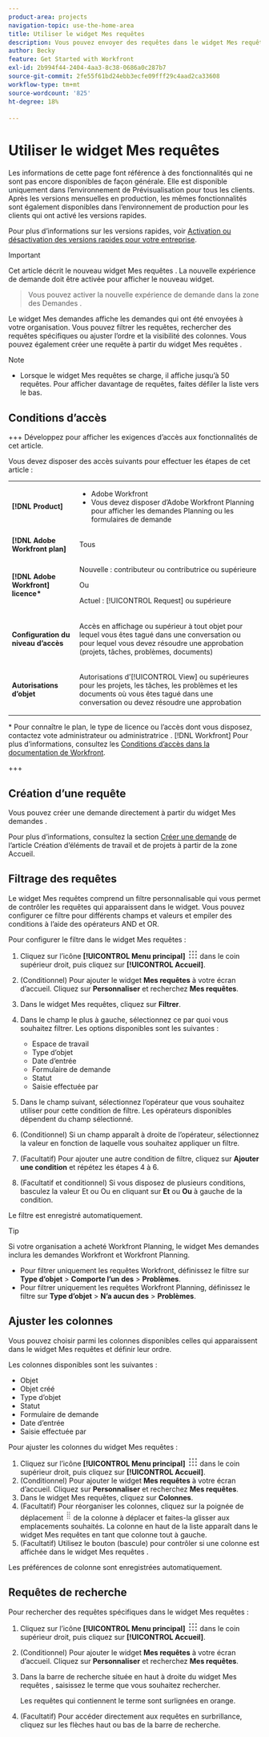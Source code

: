 ```yaml
---
product-area: projects
navigation-topic: use-the-home-area
title: Utiliser le widget Mes requêtes
description: Vous pouvez envoyer des requêtes dans le widget Mes requêtes . Vous pouvez également personnaliser le widget avec des filtres et des colonnes.
author: Becky
feature: Get Started with Workfront
exl-id: 2b994f44-2404-4aa3-8c38-0686a0c287b7
source-git-commit: 2fe55f61bd24ebb3ecfe09fff29c4aad2ca33608
workflow-type: tm+mt
source-wordcount: '825'
ht-degree: 18%

---
```


# Utiliser le widget Mes requêtes

<span class="preview">Les informations de cette page font référence à des fonctionnalités qui ne sont pas encore disponibles de façon générale. Elle est disponible uniquement dans l’environnement de Prévisualisation pour tous les clients. Après les versions mensuelles en production, les mêmes fonctionnalités sont également disponibles dans l’environnement de production pour les clients qui ont activé les versions rapides. </span>

<span class="preview">Pour plus d’informations sur les versions rapides, voir [Activation ou désactivation des versions rapides pour votre entreprise](/help/quicksilver/administration-and-setup/set-up-workfront/configure-system-defaults/enable-fast-release-process.md).

>[!IMPORTANT]
>
>Cet article décrit le nouveau widget Mes requêtes . La nouvelle expérience de demande doit être activée pour afficher le nouveau widget.
>>Vous pouvez activer la nouvelle expérience de demande dans la zone des Demandes .

Le widget Mes demandes affiche les demandes qui ont été envoyées à votre organisation. Vous pouvez filtrer les requêtes, rechercher des requêtes spécifiques ou ajuster l’ordre et la visibilité des colonnes. Vous pouvez également créer une requête à partir du widget Mes requêtes .

>[!NOTE]
>
>* Lorsque le widget Mes requêtes se charge, il affiche jusqu’à 50 requêtes. Pour afficher davantage de requêtes, faites défiler la liste vers le bas.

## Conditions d’accès

+++ Développez pour afficher les exigences d’accès aux fonctionnalités de cet article.

Vous devez disposer des accès suivants pour effectuer les étapes de cet article :

<table style="table-layout:auto"> 
 <col> 
 <col> 
 <tbody> 
  <tr> 
   <td role="rowheader"><strong>[!DNL Product]</strong></td> 
   <td> <ul><li>Adobe Workfront</li><li>Vous devez disposer d’Adobe Workfront Planning pour afficher les demandes Planning ou les formulaires de demande</td> 
  </tr> 
  <tr> 
   <td role="rowheader"><strong>[!DNL Adobe Workfront plan]</strong></td> 
   <td> <p>Tous</p> </td> 
  </tr> 
  <tr> 
   <td role="rowheader"><strong>[!DNL Adobe Workfront] licence*</strong></td> 
   <td> <p>Nouvelle : contributeur ou contributrice ou supérieure</p>
   Ou   
   <p>Actuel : [!UICONTROL Request] ou supérieure</p> </td> 
  </tr> 
  <tr> 
   <td role="rowheader"><strong>Configuration du niveau d’accès</strong></td> 
   <td> <p>Accès en affichage ou supérieur à tout objet pour lequel vous êtes tagué dans une conversation ou pour lequel vous devez résoudre une approbation (projets, tâches, problèmes, documents)</p> </td> 
  </tr> 
  <tr> 
   <td role="rowheader"><strong>Autorisations d’objet</strong></td> 
   <td> <p>Autorisations d’[!UICONTROL View] ou supérieures pour les projets, les tâches, les problèmes et les documents où vous êtes tagué dans une conversation ou devez résoudre une approbation</p> </td> 
  </tr> 
 </tbody> 
</table>

* Pour connaître le plan, le type de licence ou l’accès dont vous disposez, contactez vote administrateur ou administratrice . [!DNL Workfront] Pour plus d’informations, consultez les [Conditions d’accès dans la documentation de Workfront](/help/quicksilver/administration-and-setup/add-users/access-levels-and-object-permissions/access-level-requirements-in-documentation.md).

+++

## Création d’une requête

Vous pouvez créer une demande directement à partir du widget Mes demandes .

Pour plus d’informations, consultez la section [Créer une demande](/help/quicksilver/workfront-basics/using-home/using-the-home-area/create-work-items-in-home.md#create-a-request) de l’article Création d’éléments de travail et de projets à partir de la zone Accueil.

## Filtrage des requêtes

Le widget Mes requêtes comprend un filtre personnalisable qui vous permet de contrôler les requêtes qui apparaissent dans le widget. Vous pouvez configurer ce filtre pour différents champs et valeurs et empiler des conditions à l’aide des opérateurs AND et OR.

Pour configurer le filtre dans le widget Mes requêtes :

1. Cliquez sur l’icône **[!UICONTROL Menu principal]** ![Icône du menu principal](assets/main-menu-icon.png) dans le coin supérieur droit, puis cliquez sur **[!UICONTROL Accueil]**.
1. (Conditionnel) Pour ajouter le widget **Mes requêtes** à votre écran d’accueil. Cliquez sur **Personnaliser** et recherchez **Mes requêtes**.
1. Dans le widget Mes requêtes, cliquez sur **Filtrer**.
1. Dans le champ le plus à gauche, sélectionnez ce par quoi vous souhaitez filtrer. Les options disponibles sont les suivantes :

   * Espace de travail
   * Type d’objet
   * Date d’entrée
   * Formulaire de demande
   * Statut
   * Saisie effectuée par

1. Dans le champ suivant, sélectionnez l’opérateur que vous souhaitez utiliser pour cette condition de filtre. Les opérateurs disponibles dépendent du champ sélectionné.
1. (Conditionnel) Si un champ apparaît à droite de l’opérateur, sélectionnez la valeur en fonction de laquelle vous souhaitez appliquer un filtre.
1. (Facultatif) Pour ajouter une autre condition de filtre, cliquez sur **Ajouter une condition** et répétez les étapes 4 à 6.
1. (Facultatif et conditionnel) Si vous disposez de plusieurs conditions, basculez la valeur Et ou Ou en cliquant sur **Et** ou **Ou** à gauche de la condition.

Le filtre est enregistré automatiquement.

>[!TIP]
>
>Si votre organisation a acheté Workfront Planning, le widget Mes demandes inclura les demandes Workfront et Workfront Planning.
> 
>* Pour filtrer uniquement les requêtes Workfront, définissez le filtre sur **Type d’objet** > **Comporte l’un des** > **Problèmes**.
>* Pour filtrer uniquement les requêtes Workfront Planning, définissez le filtre sur **Type d’objet** > **N’a aucun des** > **Problèmes**.

## Ajuster les colonnes

Vous pouvez choisir parmi les colonnes disponibles celles qui apparaissent dans le widget Mes requêtes et définir leur ordre.

Les colonnes disponibles sont les suivantes :

* Objet
* Objet créé
* Type d’objet
* Statut
* Formulaire de demande
* Date d’entrée
* Saisie effectuée par

Pour ajuster les colonnes du widget Mes requêtes :

1. Cliquez sur l’icône **[!UICONTROL Menu principal]** ![Icône du menu principal](assets/main-menu-icon.png) dans le coin supérieur droit, puis cliquez sur **[!UICONTROL Accueil]**.
1. (Conditionnel) Pour ajouter le widget **Mes requêtes** à votre écran d’accueil. Cliquez sur **Personnaliser** et recherchez **Mes requêtes**.
1. Dans le widget Mes requêtes, cliquez sur **Colonnes**.
1. (Facultatif) Pour réorganiser les colonnes, cliquez sur la poignée de déplacement ![poignée](assets/drag-handle.png) de la colonne à déplacer et faites-la glisser aux emplacements souhaités. La colonne en haut de la liste apparaît dans le widget Mes requêtes en tant que colonne tout à gauche.
1. (Facultatif) Utilisez le bouton (bascule) pour contrôler si une colonne est affichée dans le widget Mes requêtes .

Les préférences de colonne sont enregistrées automatiquement.

## Requêtes de recherche

Pour rechercher des requêtes spécifiques dans le widget Mes requêtes :

1. Cliquez sur l’icône **[!UICONTROL Menu principal]** ![Icône du menu principal](assets/main-menu-icon.png) dans le coin supérieur droit, puis cliquez sur **[!UICONTROL Accueil]**.
1. (Conditionnel) Pour ajouter le widget **Mes requêtes** à votre écran d’accueil. Cliquez sur **Personnaliser** et recherchez **Mes requêtes**.
1. Dans la barre de recherche située en haut à droite du widget Mes requêtes , saisissez le terme que vous souhaitez rechercher.

   Les requêtes qui contiennent le terme sont surlignées en orange.

1. (Facultatif) Pour accéder directement aux requêtes en surbrillance, cliquez sur les flèches haut ou bas de la barre de recherche.
